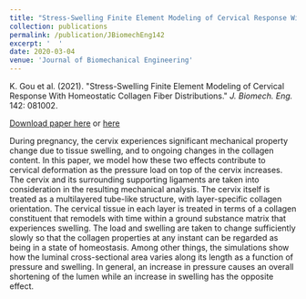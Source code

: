 ```yaml
---
title: "Stress-Swelling Finite Element Modeling of Cervical Response With Homeostatic Collagen Fiber Distributions"
collection: publications
permalink: /publication/JBiomechEng142
excerpt: '  '
date: 2020-03-04
venue: 'Journal of Biomechanical Engineering'
---
```


K. Gou et al. (2021). &quot;Stress-Swelling Finite Element Modeling of Cervical Response With Homeostatic Collagen Fiber Distributions.&quot; <i>J. Biomech. Eng.</i> 142: 081002.

[Download paper here](https://doi.org/10.1115/1.4045810) or [here](https://pubmed.ncbi.nlm.nih.gov/31891375/)

During pregnancy, the cervix experiences significant mechanical property change due to tissue swelling, and to ongoing changes in the collagen content. In this paper, we model how these two effects contribute to cervical deformation as the pressure load on top of the cervix increases. The cervix and its surrounding supporting ligaments are taken into consideration in the resulting mechanical analysis. The cervix itself is treated as a multilayered tube-like structure, with layer-specific collagen orientation. The cervical tissue in each layer is treated in terms of a collagen constituent that remodels with time within a ground substance matrix that experiences swelling. The load and swelling are taken to change sufficiently slowly so that the collagen properties at any instant can be regarded as being in a state of homeostasis. Among other things, the simulations show how the luminal cross-sectional area varies along its length as a function of pressure and swelling. In general, an increase in pressure causes an overall shortening of the lumen while an increase in swelling has the opposite effect.
